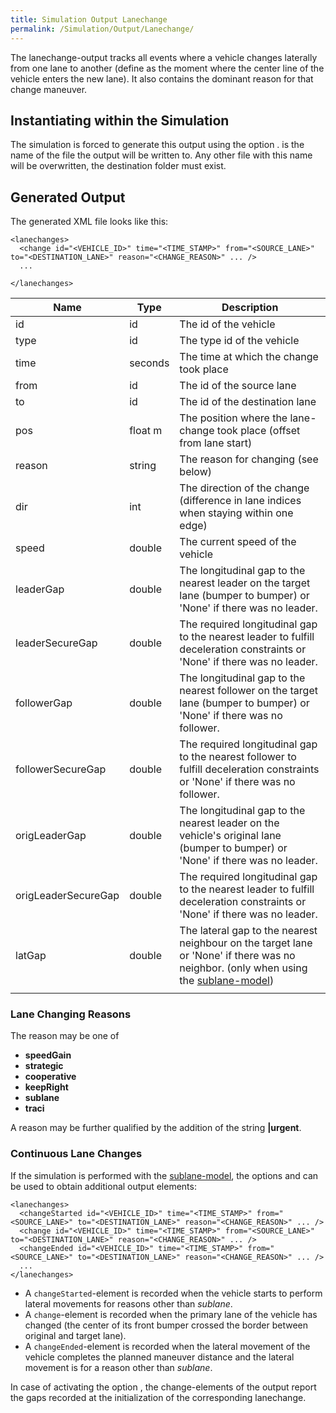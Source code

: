 ```yaml
---
title: Simulation Output Lanechange
permalink: /Simulation/Output/Lanechange/
---
```


The lanechange-output tracks all events where a vehicle changes
laterally from one lane to another (define as the moment where the
center line of the vehicle enters the new lane). It also contains the
dominant reason for that change maneuver.

## Instantiating within the Simulation

The simulation is forced to generate this output using the option .  is
the name of the file the output will be written to. Any other file with
this name will be overwritten, the destination folder must exist.

## Generated Output

The generated XML file looks like this:

    <lanechanges>
      <change id="<VEHICLE_ID>" time="<TIME_STAMP>" from="<SOURCE_LANE>" to="<DESTINATION_LANE>" reason="<CHANGE_REASON>" ... />
      ...

    </lanechanges>

| Name                | Type    | Description                                                                                                                                                               |
| ------------------- | ------- | ------------------------------------------------------------------------------------------------------------------------------------------------------------------------- |
| id                  | id      | The id of the vehicle                                                                                                                                                     |
| type                | id      | The type id of the vehicle                                                                                                                                                |
| time                | seconds | The time at which the change took place                                                                                                                                   |
| from                | id      | The id of the source lane                                                                                                                                                 |
| to                  | id      | The id of the destination lane                                                                                                                                            |
| pos                 | float m | The position where the lane-change took place (offset from lane start)                                                                                                    |
| reason              | string  | The reason for changing (see below)                                                                                                                                       |
| dir                 | int     | The direction of the change (difference in lane indices when staying within one edge)                                                                                     |
| speed               | double  | The current speed of the vehicle                                                                                                                                          |
| leaderGap           | double  | The longitudinal gap to the nearest leader on the target lane (bumper to bumper) or 'None' if there was no leader.                                                        |
| leaderSecureGap     | double  | The required longitudinal gap to the nearest leader to fulfill deceleration constraints or 'None' if there was no leader.                                                 |
| followerGap         | double  | The longitudinal gap to the nearest follower on the target lane (bumper to bumper) or 'None' if there was no follower.                                                    |
| followerSecureGap   | double  | The required longitudinal gap to the nearest follower to fulfill deceleration constraints or 'None' if there was no follower.                                             |
| origLeaderGap       | double  | The longitudinal gap to the nearest leader on the vehicle's original lane (bumper to bumper) or 'None' if there was no leader.                                            |
| origLeaderSecureGap | double  | The required longitudinal gap to the nearest leader to fulfill deceleration constraints or 'None' if there was no leader.                                                 |
| latGap              | double  | The lateral gap to the nearest neighbour on the target lane or 'None' if there was no neighbor. (only when using the [sublane-model](Simulation/SublaneModel.md)) |
|                     |         |                                                                                                                                                                           |

### Lane Changing Reasons

The reason may be one of

  - **speedGain**
  - **strategic**
  - **cooperative**
  - **keepRight**
  - **sublane**
  - **traci**

A reason may be further qualified by the addition of the string
**|urgent**.

### Continuous Lane Changes

If the simulation is performed with the
[sublane-model](Simulation/SublaneModel.md), the options  and
can be used to obtain additional output elements:

    <lanechanges>
      <changeStarted id="<VEHICLE_ID>" time="<TIME_STAMP>" from="<SOURCE_LANE>" to="<DESTINATION_LANE>" reason="<CHANGE_REASON>" ... />
      <change id="<VEHICLE_ID>" time="<TIME_STAMP>" from="<SOURCE_LANE>" to="<DESTINATION_LANE>" reason="<CHANGE_REASON>" ... />
      <changeEnded id="<VEHICLE_ID>" time="<TIME_STAMP>" from="<SOURCE_LANE>" to="<DESTINATION_LANE>" reason="<CHANGE_REASON>" ... />
      ...
    </lanechanges>

  - A `changeStarted`-element is recorded when the vehicle starts to
    perform lateral movements for reasons other than *sublane*.
  - A `change`-element is recorded when the primary lane of the vehicle
    has changed (the center of its front bumper crossed the border
    between original and target lane).
  - A `changeEnded`-element is recorded when the lateral movement of the
    vehicle completes the planned maneuver distance and the lateral
    movement is for a reason other than *sublane*.

In case of activating the option , the change-elements of the output
report the gaps recorded at the initialization of the corresponding
lanechange.